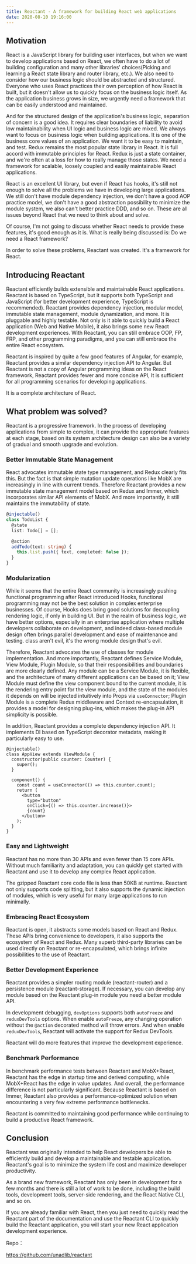 ```yaml
---
title: Reactant - A framework for building React web applications
date: 2020-08-10 19:16:00
---
```


## Motivation

React is a JavaScript library for building user interfaces, but when we want to develop applications based on React, we often have to do a lot of building configuration and many other libraries' choices(Picking and learning a React state library and router library, etc.). We also need to consider how our business logic should be abstracted and structured. Everyone who uses React practices their own perception of how React is built, but it doesn't allow us to quickly focus on the business logic itself. As the application business grows in size, we urgently need a framework that can be easily understood and maintained.

And for the structured design of the application's business logic, separation of concern is a good idea. It requires clear boundaries of liability to avoid low maintainability when UI logic and business logic are mixed. We always want to focus on business logic when building applications. It is one of the business core values of an application. We want it to be easy to maintain, and test. Redux remains the most popular state library in React. It is full accord with immutable principles for React. Redux is just a state container, and we're often at a loss for how to really manage those states. We need a framework for scalable, loosely coupled and easily maintainable React applications.

React is an excellent UI library, but even if React has hooks, it's still not enough to solve all the problems we have in developing large applications. We still don't have module dependency injection, we don't have a good AOP practice model, we don't have a good abstraction possibility to minimize the module system, we also can't better practice DDD, and so on. These are all issues beyond React that we need to think about and solve.

Of course, I'm not going to discuss whether React needs to provide these features, it's good enough as it is. What is really being discussed is: Do we need a React framework?

In order to solve these problems, Reactant was created. It's a framework for React.

## Introducing Reactant

Reactant efficiently builds extensible and maintainable React applications. Reactant is based on TypeScript, but it supports both TypeScript and JavaScript (for better development experience, TypeScript is recommended). Reactant provides dependency injection, modular model, immutable state management, module dynamization, and more. It is pluggable and highly testable. Not only is it able to quickly build a React application (Web and Native Mobile), it also brings some new React development experiences. With Reactant, you can still embrace OOP, FP, FRP, and other programming paradigms, and you can still embrace the entire React ecosystem.

Reactant is inspired by quite a few good features of Angular, for example, Reactant provides a similar dependency injection API to Angular. But Reactant is not a copy of Angular programming ideas on the React framework, Reactant provides fewer and more concise API, It is sufficient for all programming scenarios for developing applications.

It is a complete architecture of React.

## What problem was solved?

Reactant is a progressive framework. In the process of developing applications from simple to complex, it can provide the appropriate features at each stage, based on its system architecture design can also be a variety of gradual and smooth upgrade and evolution.

### Better Immutable State Management

React advocates immutable state type management, and Redux clearly fits this. But the fact is that simple mutation update operations like MobX are increasingly in line with current trends. Therefore Reactant provides a new immutable state management model based on Redux and Immer, which incorporates similar API elements of MobX. And more importantly, it still maintains the immutability of state.

```ts
@injectable()
class TodoList {
  @state
  list: Todo[] = [];

  @action
  addTodo(text: string) {
    this.list.push({ text, completed: false });
  }
}
```

### Modularization

While it seems that the entire React community is increasingly pushing functional programming after React introduced Hooks, functional programming may not be the best solution in complex enterprise businesses. Of course, Hooks does bring good solutions for decoupling rendering logic, if only in building UI. But in the realm of business logic, we have better options, especially in an enterprise application where multiple developers collaborate on development, and indeed class-based module design often brings parallel development and ease of maintenance and testing. class aren't evil, it's the wrong module design that's evil.

Therefore, Reactant advocates the use of classes for module implementation. And more importantly, Reactant defines Service Module, View Module, Plugin Module, so that their responsibilities and boundaries are more clearly defined. Any module can be a Service Module, it is flexible, and the architecture of many different applications can be based on it; View Module must define the view component bound to the current module, it is the rendering entry point for the view module, and the state of the modules it depends on will be injected intuitively into Props via `useConnector`; Plugin Module is a complete Redux middleware and Context re-encapsulation, it provides a model for designing plug-ins, which makes the plug-in API simplicity is possible.

In addition, Reactant provides a complete dependency injection API. It implements DI based on TypeScript decorator metadata, making it particularly easy to use.

```tsx
@injectable()
class AppView extends ViewModule {
  constructor(public counter: Counter) {
    super();
  }

  component() {
    const count = useConnector(() => this.counter.count);
    return (
      <button
      	type="button"
      	onClick={() => this.counter.increase()}>
        {count}
      </button>
    );
  }
}
```

### Easy and Lightweight

Reactant has no more than 30 APIs and even fewer than 15 core APIs. Without much familiarity and adaptation, you can quickly get started with Reactant and use it to develop any complex React application.

The gzipped Reactant core code file is less than 50KB at runtime. Reactant not only supports code splitting, but it also supports the dynamic injection of modules, which is very useful for many large applications to run minimally.

### Embracing React Ecosystem

Reactant is open, it abstracts some models based on React and Redux. These APIs bring convenience to developers, it also supports the ecosystem of React and Redux. Many superb third-party libraries can be used directly on Reactant or re-encapsulated, which brings infinite possibilities to the use of Reactant.

### Better Development Experience

Reactant provides a simpler routing module (reactant-router) and a persistence module (reactant-storage). If necessary, you can develop any module based on the Reactant plug-in module you need a better module API.

In development debugging, `devOptions` supports both `autoFreeze` and `reduxDevTools` options. When enable `autoFreeze`, any changing operation without the `@action` decorated method will throw errors. And when enable `reduxDevTools`, Reactant will activate the support for Redux DevTools.

Reactant will do more features that improve the development experience.

### Benchmark Performance

In benchmark performance tests between Reactant and MobX+React, Reactant has the edge in startup time and derived computing, while MobX+React has the edge in value updates. And overall, the performance difference is not particularly significant. Because Reactant is based on Immer, Reactant also provides a performance-optimized solution when encountering a very few extreme performance bottlenecks. 

Reactant is committed to maintaining good performance while continuing to build a productive React framework.

## Conclusion

Reactant was originally intended to help React developers be able to efficiently build and develop a maintainable and testable application. Reactant's goal is to minimize the system life cost and maximize developer productivity.

As a brand new framework, Reactant has only been in development for a few months and there is still a lot of work to be done, including the build tools, development tools, server-side rendering, and the React Native CLI, and so on. 

If you are already familiar with React, then you just need to quickly read the Reactant part of the documentation and use the Reactant CLI to quickly build the Reactant application, you will start your new React application development experience.

Repo：

https://github.com/unadlib/reactant
